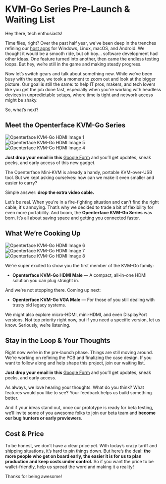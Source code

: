 # KVM-Go Series Pre-Launch & Waiting List

Hey there, tech enthusiasts!

Time flies, right? Over the past half year, we've been deep in the trenches refining our [host apps](/app) for Windows, Linux, macOS, and Android. We thought it would be a smooth ride, but oh boy... software development had other ideas. One feature turned into another, then came the endless testing loops. But hey, we’re still in the game and making steady progress.

Now let’s switch gears and talk about something new. While we’ve been busy with the apps, we took a moment to zoom out and look at the bigger picture. Our goal is still the same: to help IT pros, makers, and tech lovers like you get the job done fast, especially when you're working with headless devices in unpredictable setups, where time is tight and network access might be shaky.

So, what’s next?

## Meet the Openterface KVM-Go Series

<img src="https://assets.openterface.com/images/kvm-go/hdmi-p1.webp" loading="lazy" alt="Openterface KVM-Go HDMI Image 1" style="max-width: 100%; height: auto; max-height: 260px;">
<img src="https://assets.openterface.com/images/kvm-go/hdmi-p5.webp" loading="lazy" alt="Openterface KVM-Go HDMI Image 5" style="max-width: 100%; height: auto; max-height: 260px;">
<img src="https://assets.openterface.com/images/kvm-go/hdmi-p4.webp" loading="lazy" alt="Openterface KVM-Go HDMI Image 4" style="max-width: 100%; height: auto; max-height: 260px;">

**Just drop your email in this** [Google Form](https://forms.gle/yaS1F5E5MSo8DWNZ6) and you’ll get updates, sneak peeks, and early access of this new gadget.

The Openterface Mini-KVM is already a handy, portable KVM-over-USB tool. But we kept asking ourselves: how can we make it even smaller and easier to carry?

Simple answer: **drop the extra video cable.**

Let’s be real. When you're in a fire-fighting situation and can't find the right cable, it's annoying. That’s why we decided to trade a bit of flexibility for even more portability. And boom, the **Openterface KVM-Go Series** was born. It’s all about saving space and getting you connected faster.

## What We’re Cooking Up

<img src="https://assets.openterface.com/images/kvm-go/hdmi-p6.webp" loading="lazy" alt="Openterface KVM-Go HDMI Image 6" style="max-width: 100%; height: auto; max-height: 260px;">
<img src="https://assets.openterface.com/images/kvm-go/hdmi-p7.webp" loading="lazy" alt="Openterface KVM-Go HDMI Image 7" style="max-width: 100%; height: auto; max-height: 260px;">
<img src="https://assets.openterface.com/images/kvm-go/hdmi-p8.webp" loading="lazy" alt="Openterface KVM-Go HDMI Image 8" style="max-width: 100%; height: auto; max-height: 260px;">

We’re super excited to show you the first member of the KVM-Go family:

- **Openterface KVM-Go HDMI Male** — A compact, all-in-one HDMI solution you can plug straight in.

And we're not stopping there. Coming up next:

- **Openterface KVM-Go VGA Male** — For those of you still dealing with trusty old legacy systems.

We might also explore micro-HDMI, mini-HDMI, and even DisplayPort versions. Not top priority right now, but if you need a specific version, let us know. Seriously, we’re listening.

## Stay in the Loop & Your Thoughts

Right now we’re in the pre-launch phase. Things are still moving around. We’re working on refining the PCB and finalizing the case design. If you want to follow along and help shape this project, join our waiting list.

**Just drop your email in this** [Google Form](https://forms.gle/yaS1F5E5MSo8DWNZ6) and you’ll get updates, sneak peeks, and early access.

As always, we love hearing your thoughts. What do you think? What features would you like to see? Your feedback helps us build something better.

And if your ideas stand out, once our prototype is ready for beta testing, we’ll invite some of you awesome folks to join our beta team and **become our bug hunters or early previewers**.

## Cost & Price

To be honest, we don’t have a clear price yet. With today’s crazy tariff and shipping situations, it’s hard to pin things down. But here’s the deal: **the more people who get on board early, the easier it is for us to plan production and keep costs under control.** So if you want the price to be wallet-friendly, help us spread the word and making it a reality!

Thanks for being awesome!